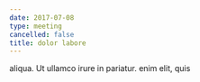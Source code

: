```yaml
---
date: 2017-07-08
type: meeting
cancelled: false
title: dolor labore
---
```

aliqua. Ut ullamco irure in pariatur. enim elit, quis